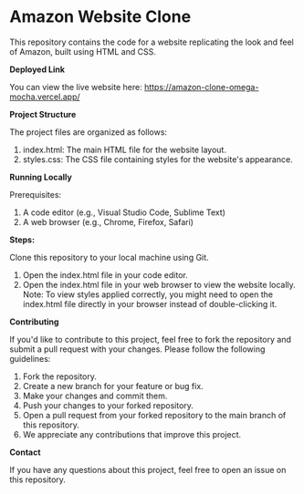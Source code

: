 #  Amazon Website Clone

This repository contains the code for a website replicating the look and feel of Amazon, built using HTML and CSS.

**Deployed Link**

You can view the live website here: https://amazon-clone-omega-mocha.vercel.app/

**Project Structure**

The project files are organized as follows:
1. index.html: The main HTML file for the website layout.
2. styles.css: The CSS file containing styles for the website's appearance.


**Running Locally**

Prerequisites:
1. A code editor (e.g., Visual Studio Code, Sublime Text)
2. A web browser (e.g., Chrome, Firefox, Safari)

**Steps:**

Clone this repository to your local machine using Git.
1. Open the index.html file in your code editor.
2. Open the index.html file in your web browser to view the website locally.
Note: To view styles applied correctly, you might need to open the index.html file directly in your browser instead of double-clicking it.


**Contributing**

If you'd like to contribute to this project, feel free to fork the repository and submit a pull request with your changes. Please follow the following guidelines:   
1. Fork the repository.
2. Create a new branch for your feature or bug fix.
3. Make your changes and commit them.
4. Push your changes to your forked repository.
5. Open a pull request from your forked repository to the main branch of this repository.   
6. We appreciate any contributions that improve this project.

   
**Contact**

If you have any questions about this project, feel free to open an issue on this repository.











